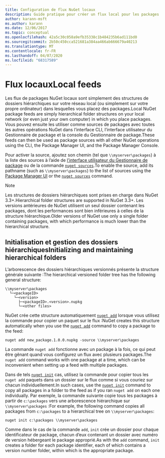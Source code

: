 ```yaml
---
title: Configuration de flux NuGet locaux
description: Guide pratique pour créer un flux local pour les packages NuGet en utilisant des dossiers sur votre réseau local
author: karann-msft
ms.author: karann
ms.date: 12/06/2017
ms.topic: conceptual
ms.openlocfilehash: 42a5c30c058a9efb35338c1b484235b6ad111bd0
ms.sourcegitcommit: 2b50c450cca521681a384aa466ab666679a40213
ms.translationtype: MT
ms.contentlocale: fr-FR
ms.lasthandoff: 04/07/2020
ms.locfileid: "68317589"
---
```

# <a name="local-feeds"></a><span data-ttu-id="ce771-103">Flux locaux</span><span class="sxs-lookup"><span data-stu-id="ce771-103">Local feeds</span></span>

<span data-ttu-id="ce771-104">Les flux de packages NuGet locaux sont simplement des structures de dossiers hiérarchiques sur votre réseau local (ou simplement sur votre propre ordinateur) dans lesquelles vous placez des packages.</span><span class="sxs-lookup"><span data-stu-id="ce771-104">Local NuGet package feeds are simply hierarchical folder structures on your local network (or even just your own computer) in which you place packages.</span></span> <span data-ttu-id="ce771-105">Vous pouvez ensuite les utiliser comme sources de packages avec toutes les autres opérations NuGet dans l’interface CLI, l’interface utilisateur du Gestionnaire de package et la console du Gestionnaire de package.</span><span class="sxs-lookup"><span data-stu-id="ce771-105">These feeds can then be used as package sources with all other NuGet operations using the CLI, the Package Manager UI, and the Package Manager Console.</span></span>

<span data-ttu-id="ce771-106">Pour activer la source, ajoutez son chemin (tel que `\\myserver\packages`) à la liste des sources à l’aide de [l’interface utilisateur du Gestionnaire de package](../consume-packages/install-use-packages-visual-studio.md#package-sources) ou de la commande [`nuget sources`](../reference/cli-reference/cli-ref-sources.md).</span><span class="sxs-lookup"><span data-stu-id="ce771-106">To enable the source, add its pathname (such as `\\myserver\packages`) to the list of sources using the [Package Manager UI](../consume-packages/install-use-packages-visual-studio.md#package-sources) or the [`nuget sources`](../reference/cli-reference/cli-ref-sources.md) command.</span></span>

> [!Note]
> <span data-ttu-id="ce771-107">Les structures de dossiers hiérarchiques sont prises en charge dans NuGet 3.3+.</span><span class="sxs-lookup"><span data-stu-id="ce771-107">Hierarchical folder structures are supported in NuGet 3.3+.</span></span> <span data-ttu-id="ce771-108">Les versions antérieures de NuGet utilisent un seul dossier contenant les packages, dont les performances sont bien inférieures à celles de la structure hiérarchique.</span><span class="sxs-lookup"><span data-stu-id="ce771-108">Older versions of NuGet use only a single folder containing packages, with which performance is much lower than the hierarchical structure.</span></span>

## <a name="initializing-and-maintaining-hierarchical-folders"></a><span data-ttu-id="ce771-109">Initialisation et gestion des dossiers hiérarchiques</span><span class="sxs-lookup"><span data-stu-id="ce771-109">Initializing and maintaining hierarchical folders</span></span>

<span data-ttu-id="ce771-110">L’arborescence des dossiers hiérarchiques versionnés présente la structure générale suivante :</span><span class="sxs-lookup"><span data-stu-id="ce771-110">The hierarchical versioned folder tree has the following general structure:</span></span>

    \\myserver\packages
      └─<packageID>
        └─<version>
          ├─<packageID>.<version>.nupkg
          └─<other files>

<span data-ttu-id="ce771-111">NuGet crée cette structure automatiquement [`nuget add`](../reference/cli-reference/cli-ref-add.md) lorsque vous utilisez la commande pour copier un paquet sur le flux :</span><span class="sxs-lookup"><span data-stu-id="ce771-111">NuGet creates this structure automatically when you use the [`nuget add`](../reference/cli-reference/cli-ref-add.md) command to copy a package to the feed:</span></span>

```cli
nuget add new_package.1.0.0.nupkg -source \\myserver\packages
```

<span data-ttu-id="ce771-112">La commande `nuget add` fonctionne avec un package à la fois, ce qui peut être gênant quand vous configurez un flux avec plusieurs packages.</span><span class="sxs-lookup"><span data-stu-id="ce771-112">The `nuget add` command works with one package at a time, which can be inconvenient when setting up a feed with multiple packages.</span></span>

<span data-ttu-id="ce771-113">Dans de tels [`nuget init`](../reference/cli-reference/cli-ref-init.md) cas, utilisez la commande pour copier tous les `nuget add` paquets dans un dossier sur le flux comme si vous couriez sur chacun individuellement.</span><span class="sxs-lookup"><span data-stu-id="ce771-113">In such cases, use the [`nuget init`](../reference/cli-reference/cli-ref-init.md) command to copy all packages in a folder to the feed as if you ran `nuget add` on each one individually.</span></span> <span data-ttu-id="ce771-114">Par exemple, la commande suivante copie tous les packages à partir de `c:\packages` vers une arborescence hiérarchique sur `\\myserver\packages` :</span><span class="sxs-lookup"><span data-stu-id="ce771-114">For example, the following command copies all packages from `c:\packages` to a hierarchical tree on `\\myserver\packages`:</span></span>

```cli
nuget init c:\packages \\myserver\packages
```

<span data-ttu-id="ce771-115">Comme dans le cas de la commande `add`, `init` crée un dossier pour chaque identificateur de package, chacun d’eux contenant un dossier avec numéro de version hébergeant le package approprié.</span><span class="sxs-lookup"><span data-stu-id="ce771-115">As with the `add` command, `init` creates a folder for each package identifier, each of which contains a version number folder, within which is the appropriate package.</span></span>
